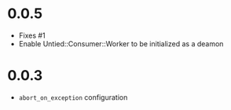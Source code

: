 # 0.0.5

- Fixes #1
- Enable Untied::Consumer::Worker to be initialized as a deamon

# 0.0.3

- ``abort_on_exception`` configuration

